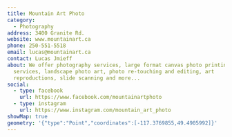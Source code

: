 ```yaml
---
title: Mountain Art Photo
category:
  - Photography
address: 3400 Granite Rd.
website: www.mountainart.ca
phone: 250-551-5518
email: lucas@mountainart.ca
contact: Lucas Jmieff
about: We offer photography services, large format canvas photo printing
  services, landscape photo art, photo re-touching and editing, art
  reproductions, slide scanning and more...
social:
  - type: facebook
    url: https://www.facebook.com/mountainartphoto
  - type: instagram
    url: https://www.instagram.com/mountain_art_photo
showMap: true
geometry: '{"type":"Point","coordinates":[-117.3769855,49.4905992]}'
---
```

